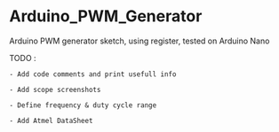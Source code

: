 # Arduino_PWM_Generator
Arduino PWM generator sketch, using register, tested on Arduino Nano

TODO :
 
    - Add code comments and print usefull info

    - Add scope screenshots

    - Define frequency & duty cycle range

    - Add Atmel DataSheet
